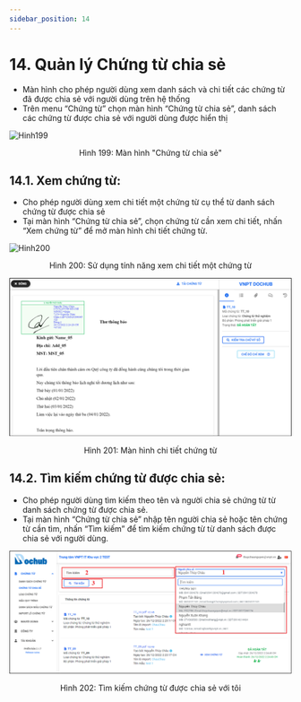 ```yaml
---
sidebar_position: 14
---
```


# 14. Quản lý Chứng từ chia sẻ
- Màn hình cho phép người dùng xem danh sách và chi tiết các chứng từ đã được chia sẻ với người dùng trên hệ thống
- Trên menu “Chứng từ” chọn màn hình “Chứng từ chia sẻ”, danh sách các chứng từ được chia sẻ với người dùng được hiển thị

![Hinh199](./image/CTCS1.png)

<center>Hình 199: Màn hình "Chứng từ chia sẻ"</center>

## 14.1. Xem chứng từ:
- Cho phép người dùng xem chi tiết một chứng từ cụ thể từ danh sách chứng từ được chia sẻ
- Tại màn hình “Chứng từ chia sẻ”, chọn chứng từ cần xem chi tiết, nhấn “Xem chứng từ” để mở màn hình chi tiết chứng từ.

![Hinh200](./image/CTCS2.png)

<center>Hình 200: Sử dụng tính năng xem chi tiết một chứng từ</center>

![Hinh201](./image/CTCS3.png)

<center>Hình 201: Màn hình chi tiết chứng từ</center>

## 14.2. Tìm kiếm chứng từ được chia sẻ:

- Cho phép người dùng tìm kiếm theo tên và người chia sẻ chứng từ từ danh sách chứng từ được chia sẻ.
- Tại màn hình “Chứng từ chia sẻ” nhập tên người chia sẻ hoặc tên chứng từ cần tìm, nhấn “Tìm kiếm” để tìm kiếm chứng từ từ danh sách được chia sẻ với người dùng.

![Hinh202](./image/CTCS4.png)

<center>Hình 202: Tìm kiếm chứng từ được chia sẻ với tôi</center>


